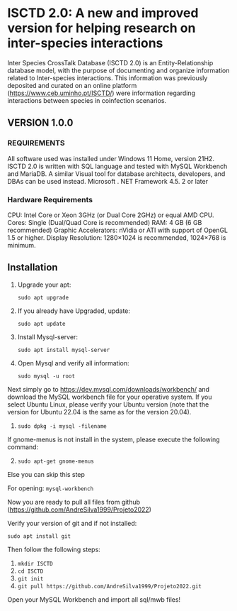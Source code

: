 # ISCTD 2.0: A new and improved version for helping research on inter-species interactions

Inter Species CrossTalk Database (ISCTD 2.0) is an Entity-Relationship database model, with the purpose of documenting and organize information related to Inter-species interactions. This information was previously deposited and curated on an online platform (https://www.ceb.uminho.pt/ISCTD/) were information regarding interactions between species in coinfection scenarios.

## VERSION 1.0.0

### REQUIREMENTS

All software used was installed under Windows 11 Home, version 21H2.
ISCTD 2.0 is written with SQL language and tested with MySQL Workbench and MariaDB. A similar Visual tool for database architects, developers, and DBAs can be used instead.
Microsoft . NET Framework 4.5. 2 or later

### Hardware Requirements

CPU: Intel Core or Xeon 3GHz (or Dual Core 2GHz) or equal AMD CPU.
Cores: Single (Dual/Quad Core is recommended)
RAM: 4 GB (6 GB recommended)
Graphic Accelerators: nVidia or ATI with support of OpenGL 1.5 or higher.
Display Resolution: 1280×1024 is recommended, 1024×768 is minimum.

## Installation

1. Upgrade your apt:

    `sudo apt upgrade`

2. If you already have Upgraded, update:
   
    `sudo apt update`

3. Install Mysql-server:
   
    `sudo apt install mysql-server`

4. Open Mysql and verify all information:
   
    `sudo mysql -u root`

Next simply go to https://dev.mysql.com/downloads/workbench/ and download the MySQL workbench file for your operative system.
If you select Ubuntu Linux, please verify your Ubuntu version (note that the version for Ubuntu 22.04 is the same as for the version 20.04).

1. `sudo dpkg -i mysql -filename`

If gnome-menus is not install in the system, please execute the following command:

2. `sudo apt-get gnome-menus`

Else you can skip this step

For opening: `mysql-workbench`

Now you are ready to pull all files from github (https://github.com/AndreSilva1999/Projeto2022)

Verify your version of git and if not installed:

`sudo apt install git`

Then follow the following steps:

1. `mkdir ISCTD`
2. `cd ISCTD`
3. `git init`
4. `git pull https://github.com/AndreSilva1999/Projeto2022.git`

Open your MySQL Workbench and import all sql/mwb files!
